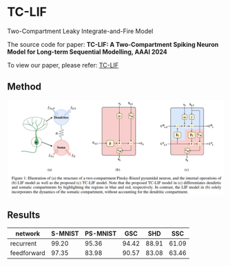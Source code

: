 # TC-LIF
Two-Compartment Leaky Integrate-and-Fire Model

The source code for paper: **TC-LIF: A Two-Compartment Spiking Neuron Model for Long-term Sequential Modelling, AAAI 2024**

To view our paper, please refer: [TC-LIF](https://arxiv.org/abs/2308.13250)

## Method
![image](https://github.com/ZhangShimin1/TC-LIF/blob/main/figs/method.png)

## Results
| network | S-MNIST | PS-MNIST | GSC | SHD | SSC |
|-----|-----|-----|-----|-----|-----|
| recurrent | 99.20 | 95.36 | 94.42 | 88.91 | 61.09 |
| feedforward | 97.35 | 83.98 | 90.57 | 83.08 | 63.46 |
